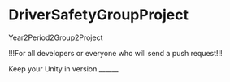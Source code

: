 # DriverSafetyGroupProject
Year2Period2Group2Project

!!!For all developers or everyone who will send a push request!!!

Keep your Unity in version ______
